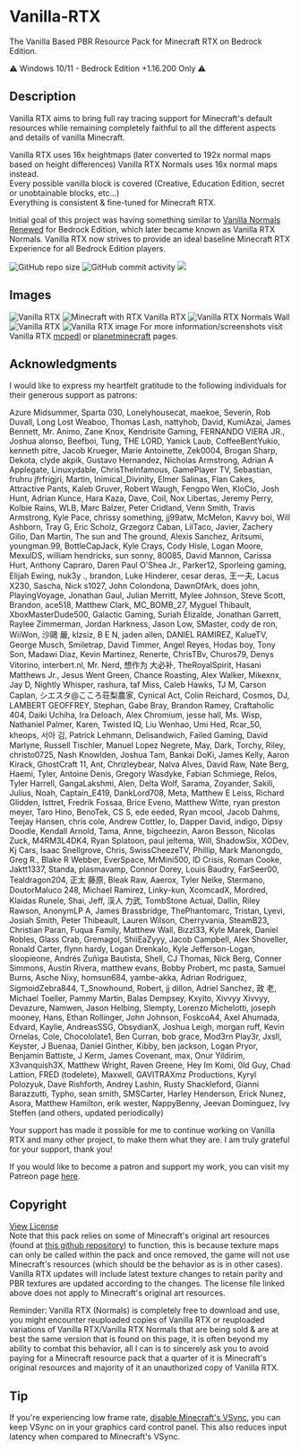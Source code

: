 # Vanilla-RTX

The Vanilla Based PBR Resource Pack for Minecraft RTX on Bedrock Edition.

⚠️ Windows 10/11 - Bedrock Edition +1.16.200 Only ⚠️

## Description

Vanilla RTX aims to bring full ray tracing support for Minecraft's default resources while remaining completely faithful to all the different aspects and details of vanilla Minecraft.  

Vanilla RTX uses 16x heightmaps (later converted to 192x normal maps based on height differences) Vanilla RTX Normals uses 16x normal maps instead.  
Every possible vanilla block is covered (Creative, Education Edition, secret or unobtainable blocks, etc...)  
Everything is consistent & fine-tuned for Minecraft RTX.  

Initial goal of this project was having something similar to [Vanilla Normals Renewed](https://github.com/Poudingue/Vanilla-Normals-Renewed) for Bedrock Edition, which later became known as Vanilla RTX Normals. Vanilla RTX now strives to provide an ideal baseline Minecraft RTX Experience for all Bedrock Edition players.


![GitHub repo size](https://img.shields.io/github/repo-size/CubeIR/Vanilla-RTX) ![GitHub commit activity](https://img.shields.io/github/commit-activity/m/CubeIR/Vanilla-RTX?style=flat) [![](https://dcbadge.vercel.app/api/server/A4wv4wwYud?style=flat)](https://discord.gg/A4wv4wwYud)
## Images
![Vanilla RTX](https://github.com/CubeIR/Vanilla-RTX/assets/75272685/4a9e330f-d961-4688-b475-bbc8a8049584)
![Minecraft with RTX Vanilla RTX](https://github.com/CubeIR/Vanilla-RTX/assets/75272685/83bc172f-e0bc-4e1a-884d-7a8747f92163)
![Vanilla RTX Normals Wall](https://github.com/CubeIR/Vanilla-RTX/assets/75272685/7b621735-1e62-40d1-bfbd-a673556443d7)
![Vanilla RTX](https://user-images.githubusercontent.com/75272685/140548212-d68f6692-540a-47cc-87a4-1455dc8decc4.png)
![Vanilla RTX image](https://user-images.githubusercontent.com/75272685/222483572-42c3f0bf-9baf-4e2f-a751-bddedad80ab2.png)
For more information/screenshots visit Vanilla RTX [mcpedl](https://mcpedl.com/truly-vanilla-rtx/) or [planetminecraft](https://www.planetminecraft.com/texture-pack/vanilla-rtx-normals/) pages.

## Acknowledgments

I would like to express my heartfelt gratitude to the following individuals for their generous support as patrons:

Azure Midsummer, Sparta 030, Lonelyhousecat, maekoe, Severin, Rob Duvall, Long Lost Weaboo, Thomas Lash, nattyhob, David, KumiAzai, James Bennett, Mr. Animo, Zane Knox, Kendrisite Gaming, FERNANDO VIERA JR., Joshua alonso, Beefboi, Tung, THE LORD, Yanick Laub, CoffeeBentYukio, kenneth pitre, Jacob Krueger, Marie Antoinette, Zek0004, Brogan Sharp, Dekota, clyde akpik, Gustavo Hernandez, Nicholas Armstrong, Adrian A Applegate, Linuxydable, ChrisTheInfamous, GamePlayer TV, Sebastian, fruhru jfrfrigjri, Martin, Inimical_Divinity, Elmer Salinas, Flan Cakes, Attractive Pants, Kaleb Gruver, Robert Waugh, Fengpo Wen, KloClo, Josh Hunt, Adrian Kunce, Hara Kaza, Dave, Coil, Nox Libertas, Jeremy Perry, Kolbie Rains, WLB, Marc Balzer, Peter Cridland, Venn Smith, Travis Armstrong, Kyle Pace, chrissy something, jj99atw, McMelon, Kavvy boi, Will Ashborn, Tray G, Eric Scholz, Grzegorz Caban, LilTaco, Javier, Zachery Gilio, Dan Martin, The sun and The ground, Alexis Sanchez, Aritsumi, youngman.99, BottleCapJack, Kyle Crays, Cody Hisle, Logan Moore, MexulDS, william hendricks, sun sonny, 80085, David Mannon, Carissa Hurt, Anthony Capraro, Daren Paul O'Shea Jr., Parker12, Sporleing gaming, Elijah Ewing, nuk3y ., brandon, Luke Hinderer, cesar deras, 王一夫, Lacus X230, Sascha, Nick s1027, John Colondona, DawnOfArk, does john, PlayingVoyage, Jonathan Gaul, Julian Merritt, Mylee Johnson, Steve Scott, Brandon, ace518, Matthew Clark, MC_BOMB_27, Myguel Thibault, XboxMasterDude500, Galactic Gaming, Suriah Elizalde, Jonathan Garrett, Raylee Zimmerman, Jordan Harkness, Jason Low, SMaster, cody de ron, WiiWon, 沙鷗 嚴, klzsiz, B E N, jaden allen, DANIEL RAMIREZ, KalueTV, George Musch, Smiletrap, David Timmer, Angel Reyes, Hodas boy, Tony Son, Madawi Diaz, Kevin Martinez, Renerte, ChrisTBv, Churos79, Denys Vitorino, interbert.nl, Mr. Nerd, 想作为 大必补, TheRoyalSpirit, Hasani Matthews Jr., Jesus Went Green, Chance Roasting, Alex Walker, Mikexnx, Jay D, Nightly Whisper, rashura, taf Miss, Caleb Hawks, TJ M, Carson Caplan, シエスタ@こころ荘梨農家, Cynical Act, Colin Reichard, Cosmos, DJ, LAMBERT GEOFFREY, Stephan, Gabe Bray, Brandon Ramey, Craftaholic 404, Daiki Uchiha, Ira Deloach, Alex Chromium, jesse hall, Ms. Wisp, Nathaniel Palmer, Karen, Twisted IQ, Liu Wenhao, Umi Hed, Rcar_50, kheops, 서아 김, Patrick Lehmann, Delisandwich, Failed Gaming, David Marlyne, Russell Tischler, Manuel Lopez Negrete, May, Dark, Torchy, Riley, christo0725, Nash Knowlden, Joshua Tam, Bankai DoKi, James Kelly, Aaron Kirack, GhostCraft 11, Ant, Chrizleybear, Nalva Alves, David Raw, Nate Berg, Haemi, Tyler, Antoine Denis, Gregory Wasdyke, Fabian Schmiege, Relos, Tyler Harrell, GangaLakshmi, Alen, Delta Wolf, Sarama, Zoyander, Sakili, Julius, Noah, Captain_E419, DankLord708, Meta, Matthew E Leiss, Richard Glidden, Isttret, Fredrik Fossaa, Brice Eveno, Matthew Witte, ryan preston meyer, Taro Hino, BenoTek, CS S, ede eeded, Ryan mcool, Jacob Dahms, Teejay Hansen, chris cole, Andrew Cottler, Io, Dapper David, indigo, Dipsy Doodle, Kendall Arnold, Tama, Anne, bigcheezin, Aaron Besson, Nicolas Zuck, M4RM3L4DK4, Ryan Splatoon, paul jeltema, Will, ShadowSix, XODev, Kj Cars, Isaac Snellgrove, Chris, SwissCheezeTV, Phillip, Mark Manongdo, Greg R., Blake R Webber, EverSpace, MrMini500, ID Crisis, Roman Cooke, Jaktt1337, Standa, plasmavamp, Connor Dorey, Louis Baudry, FarSeer00, Tealdragon204, 正太 藤原, Bleak Raw, Aaerox, Tyler Nelke, Stermano, DoutorMaluco 248, Michael Ramirez, Linky-kun, XcomcadX, Mordred, Klaidas Runele, Shai, Jeff, 渓人 力武, TombStone Actual, Dallin, Riley Rawson, AnonymLP A, James Brassbridge, ThePhantomarc, Tristan, Lyevi, Josiah Smith, Peter Thibeault, Lauren Wilson, Cherryvania, SteamB23, Christian Paran, Fuqua Family, Matthew Wall, Bizzl33, Kyle Marek, Daniel Robles, Glass Crab, Gremagol, ShiiEaZyyy, Jacob Campbell, Alex Shoveller, Ronald Carter, flynn hardy, Logan Drenkalo, Kyle Jefferson-Logan, sloopieone, Andrés Zuñiga Bautista, Shell, CJ Thomas, Nick Berg, Conner Simmons, Austin Rivera, matthew evans, Bobby Probert, mc pasta, Samuel Burns, Asche Nixy, homsun684, yambe-akka, Adrian Rodriguez, SigmoidZebra844, T_Snowhound, Robert, jj dillon, Adriel Sanchez, 政 老, Michael Toeller, Pammy Martin, Balas Dempsey, Kxyito, Xivvyy Xivvyy, Devazure, Namwen, Jason Helbing, Slempty, Lorenzo Michelotti, joseph mooney, Hans, Ethan Rollinger, John Johnson, FoskcoA4, Axel Ahumada, Edvard, Kaylie, AndreasSSG, ObsydianX, Joshua Leigh, morgan ruff, Kevin Ornelas, Cole, Chocololate1, Ben Curran, bob grace, Mod3rn Play3r, Jxsll, Keyster, J Buenaa, Daniel Ginther, Kibby, ben jackson, Logan Pryor, Benjamin Battiste, J Kerm, James Covenant, max, Onur Yildirim, X3vanquish3X, Matthew Wright, Raven Greene, Hey Im Komi, 0ld Guy, Chad Lattion, FRED (todelete), Maxwell, GAVITRAXmz Productions, Kyryl Polozyuk, Dave Rishforth, Andrey Lashin, Rusty Shackleford, Gianni Barazzutti, Typho, sean smith, SMSCarter, Harley Henderson, Erick Nunez, Asora, Matthew Hamilton, erik wester, NappyBenny, Jeevan Dominguez, Ivy Steffen (and others, updated periodically)

Your support has made it possible for me to continue working on Vanilla RTX and many other project, to make them what they are. I am truly grateful for your support, thank you!

If you would like to become a patron and support my work, you can visit my Patreon page [here](https://patreon.com/cubeir).

## Copyright
[View License](https://github.com/CubeIR/Vanilla-RTX/blob/master/LICENSE.txt)  
Note that this pack relies on some of Minecraft's original art resources (found at [this github repository](https://github.com/Mojang/bedrock-samples/releases)) to function, this is because texture maps can only be called within the pack and once removed, the game will not use Minecraft's resources (which should be the behavior as is in other cases). Vanilla RTX updates will include latest texture changes to retain parity and PBR textures are updated according to the changes.
The license file linked above does not apply to Minecraft's original art resources.

Reminder: Vanilla RTX (Normals) is completely free to download and use, you might encounter reuploaded copies of Vanilla RTX or reuploaded variations of Vanilla RTX/Vanilla RTX Normals that are being sold & are at best the same version that is found on this page, it is often beyond my ability to combat this behavior, all I can is to sincerely ask you to avoid paying for a Minecraft resource pack that a quarter of it is Minecraft's original resources and majority of it an unauthorized copy of Vanilla RTX.

## Tip
If you're experiencing low frame rate, [disable Minecraft's VSync](https://youtu.be/E-gANUpoMus?t=12), you can keep VSync on in your graphics card control panel. This also reduces input latency when compared to Minecraft's VSync.
